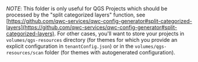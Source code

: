 *NOTE*: This folder is only useful for QGS Projects which should be processed by the "split categorized layers" function, see [https://github.com/qwc-services/qwc-config-generator#split-categorized-layers](https://github.com/qwc-services/qwc-config-generator#split-categorized-layers). 
For other cases, you'll want to store your projects in `volumes/qgs-resources` directory (for themes for which you provide an explicit configuration in `tenantConfig.json`) or in the `volumes/qgs-resources/scan` folder (for themes with autogenerated configuration).

